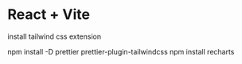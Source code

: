 # React + Vite

install tailwind css extension 

npm install -D prettier prettier-plugin-tailwindcss
npm install recharts
